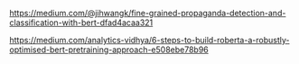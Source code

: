https://medium.com/@jihwangk/fine-grained-propaganda-detection-and-classification-with-bert-dfad4acaa321

https://medium.com/analytics-vidhya/6-steps-to-build-roberta-a-robustly-optimised-bert-pretraining-approach-e508ebe78b96
